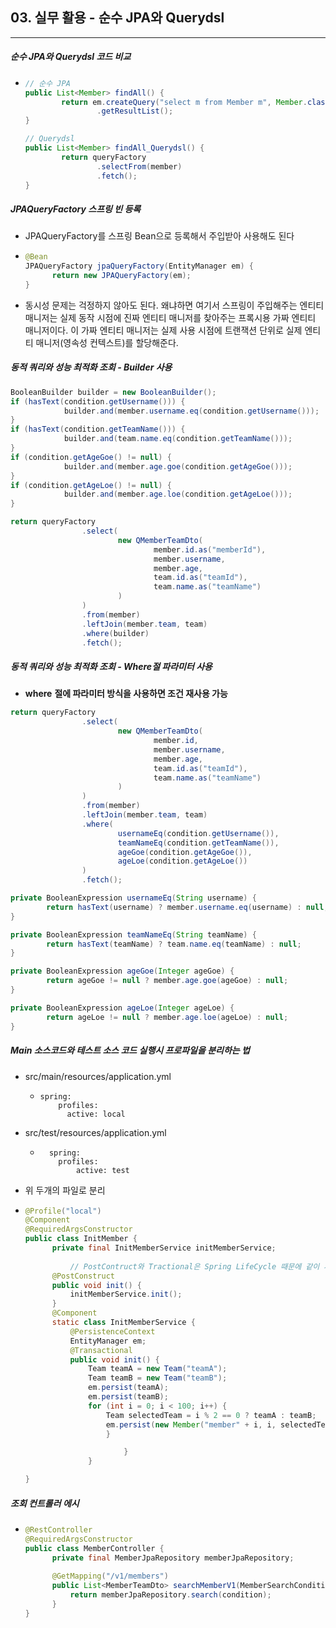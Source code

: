 ## 03. 실무 활용 - 순수 JPA와 Querydsl

----

##### 순수 JPA와 Querydsl 코드 비교

- ```java
  // 순수 JPA
  public List<Member> findAll() {
          return em.createQuery("select m from Member m", Member.class)
                  .getResultList();
  }
  
  // Querydsl
  public List<Member> findAll_Querydsl() {
          return queryFactory
                  .selectFrom(member)
                  .fetch();
  }
  ```



##### JPAQueryFactory 스프링 빈 등록

- JPAQueryFactory를 스프링 Bean으로 등록해서 주입받아 사용해도 된다

- ```java
  @Bean
  JPAQueryFactory jpaQueryFactory(EntityManager em) {
        return new JPAQueryFactory(em);
  }
  ```

- 동시성 문제는 걱정하지 않아도 된다. 
  왜냐하면 여기서 스프링이 주입해주는 엔티티 매니저는 실제 동작 시점에 진짜 엔티티 매니저를 찾아주는 프록시용 가짜 엔티티 매니저이다. 
  이 가짜 엔티티 매니저는 실제 사용 시점에 트랜잭션 단위로 실제 엔티티 매니저(영속성 컨텍스트)를 할당해준다.



##### 동적 쿼리와 성능 최적화 조회 - Builder 사용

```java
BooleanBuilder builder = new BooleanBuilder();
if (hasText(condition.getUsername())) {
            builder.and(member.username.eq(condition.getUsername()));
}
if (hasText(condition.getTeamName())) {
            builder.and(team.name.eq(condition.getTeamName()));
}
if (condition.getAgeGoe() != null) {
            builder.and(member.age.goe(condition.getAgeGoe()));
}
if (condition.getAgeLoe() != null) {
            builder.and(member.age.loe(condition.getAgeLoe()));
}

return queryFactory
                .select(
                        new QMemberTeamDto(
                                member.id.as("memberId"),
                                member.username,
                                member.age,
                                team.id.as("teamId"),
                                team.name.as("teamName")
                        )
                )
                .from(member)
                .leftJoin(member.team, team)
                .where(builder)
                .fetch();
```



##### 동적 쿼리와 성능 최적화 조회 - Where절 파라미터 사용

- **where** **절에 파라미터 방식을 사용하면 조건 재사용 가능**

```java
return queryFactory
                .select(
                        new QMemberTeamDto(
                                member.id,
                                member.username,
                                member.age,
                                team.id.as("teamId"),
                                team.name.as("teamName")
                        )
                )
                .from(member)
                .leftJoin(member.team, team)
                .where(
                        usernameEq(condition.getUsername()),
                        teamNameEq(condition.getTeamName()),
                        ageGoe(condition.getAgeGoe()),
                        ageLoe(condition.getAgeLoe())
                )
                .fetch();

private BooleanExpression usernameEq(String username) {
        return hasText(username) ? member.username.eq(username) : null;
}

private BooleanExpression teamNameEq(String teamName) {
        return hasText(teamName) ? team.name.eq(teamName) : null;
}

private BooleanExpression ageGoe(Integer ageGoe) {
        return ageGoe != null ? member.age.goe(ageGoe) : null;
}

private BooleanExpression ageLoe(Integer ageLoe) {
        return ageLoe != null ? member.age.loe(ageLoe) : null;
}
```



##### Main 소스코드와 테스트 소스 코드 실행시 프로파일을 분리하는 법

- src/main/resources/application.yml

  - ```
    spring:
        profiles:
          active: local
    ```

- src/test/resources/application.yml

  - ```
      spring:
        profiles:
        	active: test
    ```

- 위 두개의 파일로 분리

- ```java
  @Profile("local")
  @Component
  @RequiredArgsConstructor
  public class InitMember {
        private final InitMemberService initMemberService;
    
    		// PostContruct와 Tractional은 Spring LifeCycle 때문에 같이 사용할 수 없으며 분리 시켜야함.
        @PostConstruct
        public void init() {
            initMemberService.init();
        }
        @Component
        static class InitMemberService {
            @PersistenceContext
            EntityManager em;
            @Transactional
            public void init() {
                Team teamA = new Team("teamA");
                Team teamB = new Team("teamB");
                em.persist(teamA);
                em.persist(teamB);
                for (int i = 0; i < 100; i++) {
                    Team selectedTeam = i % 2 == 0 ? teamA : teamB;
                    em.persist(new Member("member" + i, i, selectedTeam));
                    }
  
  						} 
  				}
  
  }
  ```





##### 조회 컨트롤러 에시

- ```java
  @RestController
  @RequiredArgsConstructor 
  public class MemberController {
        private final MemberJpaRepository memberJpaRepository;
        
        @GetMapping("/v1/members")
        public List<MemberTeamDto> searchMemberV1(MemberSearchCondition condition){
            return memberJpaRepository.search(condition);
        }
  }
  ```

